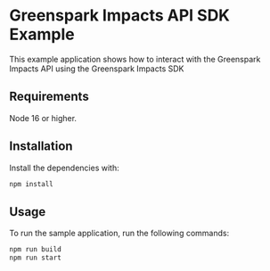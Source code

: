 # Greenspark Impacts API SDK Example
This example application shows how to interact with the Greenspark Impacts API using the Greenspark Impacts SDK

## Requirements

Node 16 or higher.

## Installation

Install the dependencies with:

```sh
npm install
```

## Usage
To run the sample application, run the following commands:
```sh
npm run build
npm run start
```